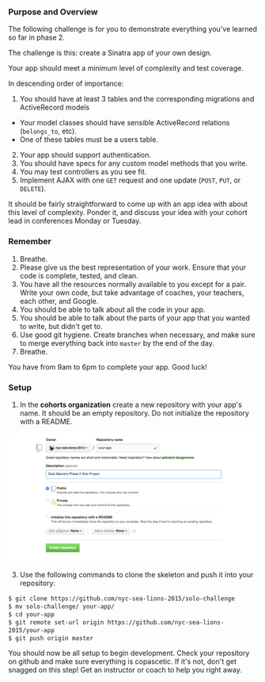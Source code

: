 ### Purpose and Overview
The following challenge is for you to demonstrate everything you've learned so far in phase 2.

The challenge is this: create a Sinatra app of your own design.

Your app should meet a minimum level of complexity and test coverage.

In descending order of importance:

1. You should have at least 3 tables and the corresponding migrations and ActiveRecord models
 * Your model classes should have sensible ActiveRecord relations (`belongs_to`, etc).
 * One of these tables must be a users table.
2. Your app should support authentication.
3. You should have specs for any custom model methods that you write.
4. You may test controllers as you see fit.
5. Implement AJAX with one `GET` request and one update (`POST`, `PUT`, or `DELETE`).

It should be fairly straightforward to come up with an app idea with about this level of complexity. Ponder it, and discuss your idea with your cohort lead in conferences Monday or Tuesday.

### Remember

1. Breathe.
2. Please give us the best representation of your work. Ensure that your code is complete, tested, and clean.
3. You have all the resources normally available to you except for a pair. Write your own code, but take advantage of coaches, your teachers, each other, and Google.
3. You should be able to talk about all the code in your app.
4. You should be able to talk about the parts of your app that you wanted to write, but didn't get to.
5. Use good git hygiene. Create branches when necessary, and make sure to merge everything back into `master` by the end of the day.
6. Breathe.

You have from 9am to 6pm to complete your app. Good luck!

### Setup
1. In the **cohorts organization** create a new repository with your app's name. It should be an empty repository. Do not initialize the repository with a README.

![alt 'new repo'](./references/new_repo.png)

3. Use the following commands to clone the skeleton and push it into your repository:

```
$ git clone https://github.com/nyc-sea-lions-2015/solo-challenge
$ mv solo-challenge/ your-app/
$ cd your-app
$ git remote set-url origin https://github.com/nyc-sea-lions-2015/your-app
$ git push origin master
```

You should now be all setup to begin development. Check your repository on github and make sure everything is copascetic. If it's not, don't get snagged on this step! Get an instructor or coach to help you right away.
